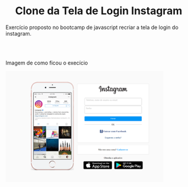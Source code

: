 <h1 align="center"> Clone da Tela de Login Instagram </h1>

<p>
  Exercício proposto no bootcamp de javascript recriar a tela de login do instagram. 
</p>

<br>
<br>

<p>
  Imagem de como ficou o execício
</p>
<p>
  <img src="capa.png" height="300"/>  
</p>